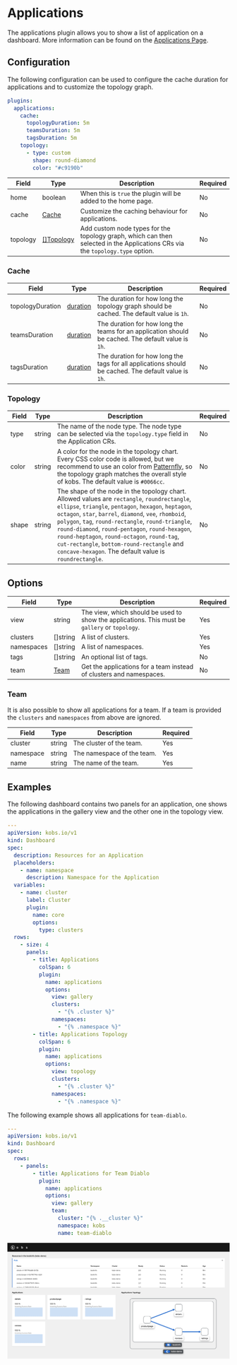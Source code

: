 # Applications

The applications plugin allows you to show a list of application on a dashboard. More information can be found on the [Applications Page](../resources/applications.md).

## Configuration

The following configuration can be used to configure the cache duration for applications and to customize the topology graph.

```yaml
plugins:
  applications:
    cache:
      topologyDuration: 5m
      teamsDuration: 5m
      tagsDuration: 5m
    topology:
      - type: custom
        shape: round-diamond
        color: "#c9190b"

```

| Field | Type | Description | Required |
| ----- | ---- | ----------- | -------- |
| home | boolean | When this is `true` the plugin will be added to the home page. | No |
| cache | [Cache](#cache) | Customize the caching behaviour for applications. | No |
| topology | [[]Topology](#topology) | Add custom node types for the topology graph, which can then selected in the Applications CRs via the `topology.type` option. | No |

### Cache

| Field | Type | Description | Required |
| ----- | ---- | ----------- | -------- |
| topologyDuration | [duration](https://pkg.go.dev/time#ParseDuration) | The duration for how long the topology graph should be cached. The default value is `1h`. | No |
| teamsDuration | [duration](https://pkg.go.dev/time#ParseDuration) | The duration for how long the teams for an application should be cached. The default value is `1h`. | No |
| tagsDuration | [duration](https://pkg.go.dev/time#ParseDuration) | The duration for how long the tags for all applications should be cached. The default value is `1h`. | No |

### Topology

| Field | Type | Description | Required |
| ----- | ---- | ----------- | -------- |
| type | string | The name of the node type. The node type can be selected via the `topology.type` field in the Application CRs. | No |
| color | string | A color for the node in the topology chart. Every CSS color code is allowed, but we recommend to use an color from [Patternfly](https://www.patternfly.org/v4/guidelines/colors), so the topology graph matches the overall style of kobs. The default value is `#0066cc`. | No |
| shape | string | The shape of the node in the topology chart. Allowed values are `rectangle`, `roundrectangle`, `ellipse`, `triangle`, `pentagon`, `hexagon`, `heptagon`, `octagon`, `star`, `barrel`, `diamond`, `vee`, `rhomboid`, `polygon`, `tag`, `round-rectangle`, `round-triangle`, `round-diamond`, `round-pentagon`, `round-hexagon`, `round-heptagon`, `round-octagon`, `round-tag`, `cut-rectangle`, `bottom-round-rectangle` and `concave-hexagon`. The default value is `roundrectangle`.  | No |

## Options

| Field | Type | Description | Required |
| ----- | ---- | ----------- | -------- |
| view | string | The view, which should be used to show the applications. This must be `gallery` or `topology`. | Yes |
| clusters | []string | A list of clusters. | Yes |
| namespaces | []string | A list of namespaces. | Yes |
| tags | []string | An optional list of tags. | No |
| team | [Team](#team) | Get the applications for a team instead of clusters and namespaces. | No |

### Team

It is also possible to show all applications for a team. If a team is provided the `clusters` and `namespaces` from above are ignored.

| Field | Type | Description | Required |
| ----- | ---- | ----------- | -------- |
| cluster | string | The cluster of the team. | Yes |
| namespace | string | The namespace of the team. | Yes |
| name | string | The name of the team. | Yes |

## Examples

The following dashboard contains two panels for an application, one shows the applications in the gallery view and the other one in the topology view.

```yaml
---
apiVersion: kobs.io/v1
kind: Dashboard
spec:
  description: Resources for an Application
  placeholders:
    - name: namespace
      description: Namespace for the Application
  variables:
    - name: cluster
      label: Cluster
      plugin:
        name: core
        options:
          type: clusters
  rows:
    - size: 4
      panels:
        - title: Applications
          colSpan: 6
          plugin:
            name: applications
            options:
              view: gallery
              clusters:
                - "{% .cluster %}"
              namespaces:
                - "{% .namespace %}"
        - title: Applications Topology
          colSpan: 6
          plugin:
            name: applications
            options:
              view: topology
              clusters:
                - "{% .cluster %}"
              namespaces:
                - "{% .namespace %}"
```

The following example shows all applications for `team-diablo`.

```yaml
---
apiVersion: kobs.io/v1
kind: Dashboard
spec:
  rows:
    - panels:
        - title: Applications for Team Diablo
          plugin:
            name: applications
            options:
              view: gallery
              team:
                cluster: "{% .__cluster %}"
                namespace: kobs
                name: team-diablo
```

![Applications](assets/applications.png)

